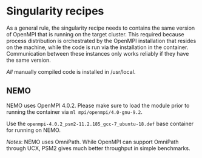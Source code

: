 Singularity recipes
===================

As a general rule, the singularity recipe needs to contains the same version
of OpenMPI that is running on the target cluster. This required because process
distribution is orchestrated by the OpenMPI installation that resides on the
machine, while the code is run via the installation in the container.
Communication between these instances only works reliably if they have the same
version.

_All_ manually compiled code is installed in /usr/local.

NEMO
----

NEMO uses OpenMPI 4.0.2. Please make sure to load the module prior to running
the container via `ml mpi/openmpi/4.0-gnu-9.2`.

Use the `openmpi-4.0.2_psm2-11.2.185_gcc-7_ubuntu-18.def` base container for
running on NEMO.

_Notes_: NEMO uses OmniPath. While OpenMPI can support OmniPath through UCX,
PSM2 gives much better throughput in simple benchmarks.
